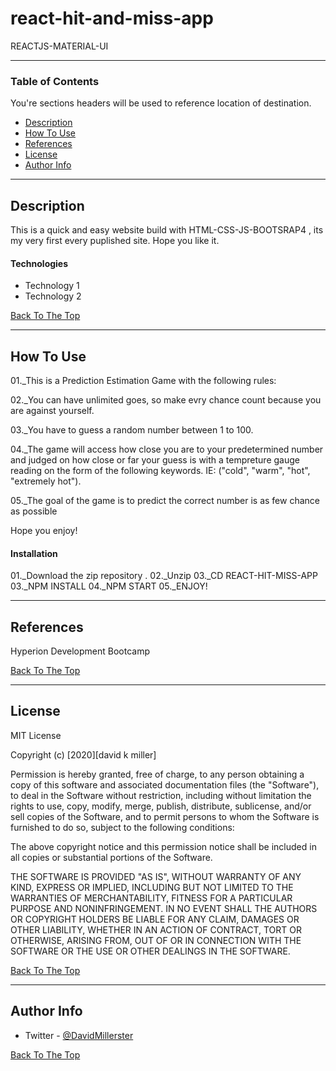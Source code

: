 # react-hit-and-miss-app

REACTJS-MATERIAL-UI

---

### Table of Contents

You're sections headers will be used to reference location of destination.

- [Description](#description)
- [How To Use](#how-to-use)
- [References](#references)
- [License](#license)
- [Author Info](#author-info)

---

## Description

This is a quick and easy website build with HTML-CSS-JS-BOOTSRAP4 , its my very first every puplished site. Hope you like it.

#### Technologies

- Technology 1
- Technology 2

[Back To The Top](#read-me-template)

---

## How To Use

01.\_This is a Prediction Estimation Game with the following rules:

02.\_You can have unlimited goes, so make evry chance count because you are against yourself.

03.\_You have to guess a random number between 1 to 100.

04.\_The game will access how close you are to your predetermined number and judged on how close or far your guess is with a 
      tempreture gauge reading on the form of the following keywords. 
      IE: ("cold", "warm", "hot", "extremely hot").

05.\_The goal of the game is to predict the correct number is as few
chance as possible

Hope you enjoy!

#### Installation

01.\_Download the zip repository .
02.\_Unzip
03.\_CD REACT-HIT-MISS-APP
03.\_NPM INSTALL
04.\_NPM START
05.\_ENJOY!

---

## References

Hyperion Development Bootcamp

[Back To The Top](#read-me-template)

---

## License

MIT License

Copyright (c) [2020][david k miller]

Permission is hereby granted, free of charge, to any person obtaining a copy
of this software and associated documentation files (the "Software"), to deal
in the Software without restriction, including without limitation the rights
to use, copy, modify, merge, publish, distribute, sublicense, and/or sell
copies of the Software, and to permit persons to whom the Software is
furnished to do so, subject to the following conditions:

The above copyright notice and this permission notice shall be included in all
copies or substantial portions of the Software.

THE SOFTWARE IS PROVIDED "AS IS", WITHOUT WARRANTY OF ANY KIND, EXPRESS OR
IMPLIED, INCLUDING BUT NOT LIMITED TO THE WARRANTIES OF MERCHANTABILITY,
FITNESS FOR A PARTICULAR PURPOSE AND NONINFRINGEMENT. IN NO EVENT SHALL THE
AUTHORS OR COPYRIGHT HOLDERS BE LIABLE FOR ANY CLAIM, DAMAGES OR OTHER
LIABILITY, WHETHER IN AN ACTION OF CONTRACT, TORT OR OTHERWISE, ARISING FROM,
OUT OF OR IN CONNECTION WITH THE SOFTWARE OR THE USE OR OTHER DEALINGS IN THE
SOFTWARE.

[Back To The Top](#read-me-template)

---

## Author Info

- Twitter - [@DavidMillerster](https://twitter.com/DavidMillerster)

[Back To The Top](#read-me-template)
